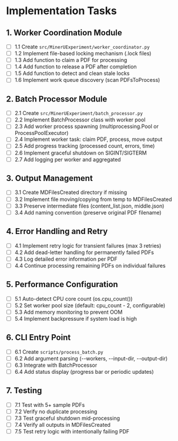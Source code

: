# Implementation Tasks

## 1. Worker Coordination Module

- [ ] 1.1 Create `src/MinerUExperiment/worker_coordinator.py`
- [ ] 1.2 Implement file-based locking mechanism (.lock files)
- [ ] 1.3 Add function to claim a PDF for processing
- [ ] 1.4 Add function to release a PDF after completion
- [ ] 1.5 Add function to detect and clean stale locks
- [ ] 1.6 Implement work queue discovery (scan PDFsToProcess)

## 2. Batch Processor Module

- [ ] 2.1 Create `src/MinerUExperiment/batch_processor.py`
- [ ] 2.2 Implement BatchProcessor class with worker pool
- [ ] 2.3 Add worker process spawning (multiprocessing.Pool or ProcessPoolExecutor)
- [ ] 2.4 Implement worker task: claim PDF, process, move output
- [ ] 2.5 Add progress tracking (processed count, errors, time)
- [ ] 2.6 Implement graceful shutdown on SIGINT/SIGTERM
- [ ] 2.7 Add logging per worker and aggregated

## 3. Output Management

- [ ] 3.1 Create MDFilesCreated directory if missing
- [ ] 3.2 Implement file moving/copying from temp to MDFilesCreated
- [ ] 3.3 Preserve intermediate files (content_list.json, middle.json)
- [ ] 3.4 Add naming convention (preserve original PDF filename)

## 4. Error Handling and Retry

- [ ] 4.1 Implement retry logic for transient failures (max 3 retries)
- [ ] 4.2 Add dead-letter handling for permanently failed PDFs
- [ ] 4.3 Log detailed error information per PDF
- [ ] 4.4 Continue processing remaining PDFs on individual failures

## 5. Performance Configuration

- [ ] 5.1 Auto-detect CPU core count (os.cpu_count())
- [ ] 5.2 Set worker pool size (default: cpu_count - 2, configurable)
- [ ] 5.3 Add memory monitoring to prevent OOM
- [ ] 5.4 Implement backpressure if system load is high

## 6. CLI Entry Point

- [ ] 6.1 Create `scripts/process_batch.py`
- [ ] 6.2 Add argument parsing (--workers, --input-dir, --output-dir)
- [ ] 6.3 Integrate with BatchProcessor
- [ ] 6.4 Add status display (progress bar or periodic updates)

## 7. Testing

- [ ] 7.1 Test with 5+ sample PDFs
- [ ] 7.2 Verify no duplicate processing
- [ ] 7.3 Test graceful shutdown mid-processing
- [ ] 7.4 Verify all outputs in MDFilesCreated
- [ ] 7.5 Test retry logic with intentionally failing PDF
